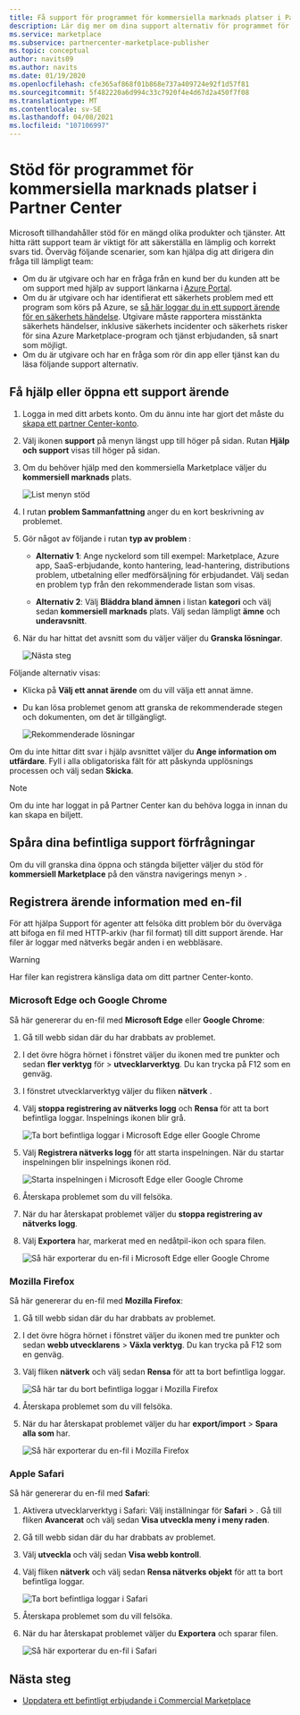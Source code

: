```yaml
---
title: Få support för programmet för kommersiella marknads platser i Partner Center
description: Lär dig mer om dina support alternativ för programmet för kommersiella marknads platser i Partner Center, inklusive hur du kan skicka en support förfrågan.
ms.service: marketplace
ms.subservice: partnercenter-marketplace-publisher
ms.topic: conceptual
author: navits09
ms.author: navits
ms.date: 01/19/2020
ms.openlocfilehash: cfe365af868f01b868e737a409724e92f1d57f81
ms.sourcegitcommit: 5f482220a6d994c33c7920f4e4d67d2a450f7f08
ms.translationtype: MT
ms.contentlocale: sv-SE
ms.lasthandoff: 04/08/2021
ms.locfileid: "107106997"
---
```

# <a name="support-for-the-commercial-marketplace-program-in-partner-center"></a>Stöd för programmet för kommersiella marknads platser i Partner Center

Microsoft tillhandahåller stöd för en mängd olika produkter och tjänster. Att hitta rätt support team är viktigt för att säkerställa en lämplig och korrekt svars tid. Överväg följande scenarier, som kan hjälpa dig att dirigera din fråga till lämpligt team:

- Om du är utgivare och har en fråga från en kund ber du kunden att be om support med hjälp av support länkarna i [Azure Portal](https://portal.azure.com/).
- Om du är utgivare och har identifierat ett säkerhets problem med ett program som körs på Azure, se [så här loggar du in ett support ärende för en säkerhets händelse](../security/fundamentals/event-support-ticket.md). Utgivare måste rapportera misstänkta säkerhets händelser, inklusive säkerhets incidenter och säkerhets risker för sina Azure Marketplace-program och tjänst erbjudanden, så snart som möjligt.
- Om du är utgivare och har en fråga som rör din app eller tjänst kan du läsa följande support alternativ.

## <a name="get-help-or-open-a-support-ticket"></a>Få hjälp eller öppna ett support ärende

1. Logga in med ditt arbets konto. Om du ännu inte har gjort det måste du [skapa ett partner Center-konto](create-account.md).

1. Välj ikonen **support** på menyn längst upp till höger på sidan. Rutan **Hjälp och support** visas till höger på sidan.

1. Om du behöver hjälp med den kommersiella Marketplace väljer du **kommersiell marknads** plats.

   ![List menyn stöd](./media/support/commercial-marketplace-support-pane.png)

1. I rutan **problem Sammanfattning** anger du en kort beskrivning av problemet.

1. Gör något av följande i rutan **typ av problem** :

    - **Alternativ 1**: Ange nyckelord som till exempel: Marketplace, Azure app, SaaS-erbjudande, konto hantering, lead-hantering, distributions problem, utbetalning eller medförsäljning för erbjudandet. Välj sedan en problem typ från den rekommenderade listan som visas.

    - **Alternativ 2**: Välj **Bläddra bland ämnen** i listan **kategori** och välj sedan **kommersiell marknads** plats. Välj sedan lämpligt **ämne** och **underavsnitt**.

1. När du har hittat det avsnitt som du väljer väljer du **Granska lösningar**.

    ![Nästa steg](./media/support/next-step.png)

Följande alternativ visas:

- Klicka på **Välj ett annat ärende** om du vill välja ett annat ämne.
- Du kan lösa problemet genom att granska de rekommenderade stegen och dokumenten, om det är tillgängligt.

    ![Rekommenderade lösningar](./media/support/recommended-solutions.png)

Om du inte hittar ditt svar i hjälp avsnittet väljer du **Ange information om utfärdare**. Fyll i alla obligatoriska fält för att påskynda upplösnings processen och välj sedan **Skicka**.

>[!Note]
>Om du inte har loggat in på Partner Center kan du behöva logga in innan du kan skapa en biljett.

## <a name="track-your-existing-support-requests"></a>Spåra dina befintliga support förfrågningar

Om du vill granska dina öppna och stängda biljetter väljer du stöd för **kommersiell Marketplace** på den vänstra navigerings menyn  >  .

## <a name="record-issue-details-with-a-har-file"></a>Registrera ärende information med en-fil

För att hjälpa Support för agenter att felsöka ditt problem bör du överväga att bifoga en fil med HTTP-arkiv (har fil format) till ditt support ärende. Har filer är loggar med nätverks begär anden i en webbläsare.

> [!WARNING]
> Har filer kan registrera känsliga data om ditt partner Center-konto.

### <a name="microsoft-edge-and-google-chrome"></a>Microsoft Edge och Google Chrome

Så här genererar du en-fil med **Microsoft Edge** eller **Google Chrome**:

1. Gå till webb sidan där du har drabbats av problemet.
2. I det övre högra hörnet i fönstret väljer du ikonen med tre punkter och sedan **fler verktyg** för  >  **utvecklarverktyg**. Du kan trycka på F12 som en genväg.
3. I fönstret utvecklarverktyg väljer du fliken **nätverk** .
4. Välj **stoppa registrering av nätverks logg** och **Rensa** för att ta bort befintliga loggar. Inspelnings ikonen blir grå.

    ![Ta bort befintliga loggar i Microsoft Edge eller Google Chrome](media/support/chromium-stop-clear-session.png)

5. Välj **Registrera nätverks logg** för att starta inspelningen. När du startar inspelningen blir inspelnings ikonen röd.

    ![Starta inspelningen i Microsoft Edge eller Google Chrome](media/support/chromium-start-session.png)

6. Återskapa problemet som du vill felsöka.
7. När du har återskapat problemet väljer du **stoppa registrering av nätverks logg**.
8. Välj **Exportera** har, markerat med en nedåtpil-ikon och spara filen.

    ![Så här exporterar du en-fil i Microsoft Edge eller Google Chrome](media/support/chromium-network-export-har.png)

### <a name="mozilla-firefox"></a>Mozilla Firefox

Så här genererar du en-fil med **Mozilla Firefox**:

1. Gå till webb sidan där du har drabbats av problemet.
1. I det övre högra hörnet i fönstret väljer du ikonen med tre punkter och sedan **webb utvecklarens**  >  **Växla verktyg**. Du kan trycka på F12 som en genväg.
1. Välj fliken **nätverk** och välj sedan **Rensa** för att ta bort befintliga loggar.

    ![Så här tar du bort befintliga loggar i Mozilla Firefox](media/support/firefox-clear-session.png)

1. Återskapa problemet som du vill felsöka.
1. När du har återskapat problemet väljer du har **export/import**  >  **Spara alla som** har.

    ![Så här exporterar du en-fil i Mozilla Firefox](media/support/firefox-network-export-har.png)

### <a name="apple-safari"></a>Apple Safari

Så här genererar du en-fil med **Safari**:

1. Aktivera utvecklarverktyg i Safari: Välj inställningar för **Safari**  >  . Gå till fliken **Avancerat** och välj sedan **Visa utveckla meny i meny raden**.
1. Gå till webb sidan där du har drabbats av problemet.
1. Välj **utveckla** och välj sedan **Visa webb kontroll**.
1. Välj fliken **nätverk** och välj sedan **Rensa nätverks objekt** för att ta bort befintliga loggar.

    ![Ta bort befintliga loggar i Safari](media/support/safari-clear-session.png)

1. Återskapa problemet som du vill felsöka.
1. När du har återskapat problemet väljer du **Exportera** och sparar filen.

    ![Så här exporterar du en-fil i Safari](media/support/safari-network-export-har.png)

## <a name="next-steps"></a>Nästa steg

- [Uppdatera ett befintligt erbjudande i Commercial Marketplace](partner-center-portal/update-existing-offer.md)